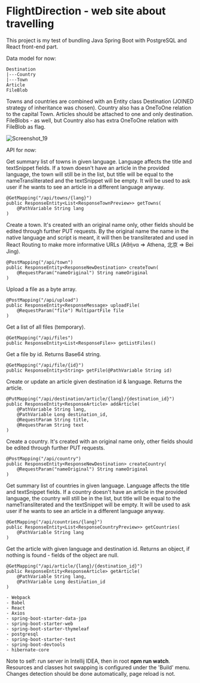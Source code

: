 # FlightDirection - web site about travelling

This project is my test of bundling Java Spring Boot with PostgreSQL and React front-end part.

Data model for now:

	Destination
	|---Country
	|---Town
	Article
	FileBlob

Towns and countries are combined with an Entity class Destination (JOINED strategy of inheritance was chosen). Country also has a OneToOne relation to the capital Town.
Articles should be attached to one and only destination. FileBlobs - as well, but Country also has extra OneToOne relation with FileBlob as flag.

![Screenshot_19](https://user-images.githubusercontent.com/65328222/158078612-fd678c3b-f70f-46d8-bf16-b9135bd7553b.png)

API for now:

Get summary list of towns in given language. Language affects the title and textSnippet fields. If a town doesn't have an article in the provided language, the town will still be in the list, but title will be equal to the nameTransliterated and the textSnippet will be empty. It will be used to ask user if he wants to see an article in a different language anyway.

	@GetMapping("/api/towns/{lang}")
	public ResponseEntity<List<ResponseTownPreview>> getTowns(
		@PathVariable String lang
	)

Create a town. It's created with an original name only, other fields should be edited through further PUT requests. By the original name the name in the native language and script is meant, it will then be transliterated and used in React Routing to make more informative URLs (Αθήνα => Athena, 北京 => Bei Jing).

	@PostMapping("/api/town")
	public ResponseEntity<ResponseNewDestination> createTown(
		@RequestParam("nameOriginal") String nameOriginal
	)

Upload a file as a byte array.

	@PostMapping("/api/upload")
	public ResponseEntity<ResponseMessage> uploadFile(
		@RequestParam("file") MultipartFile file
	)

Get a list of all files (temporary).

	@GetMapping("/api/files")
	public ResponseEntity<List<ResponseFile>> getListFiles()

Get a file by id. Returns Base64 string.

	@GetMapping("/api/file/{id}")
	public ResponseEntity<String> getFile(@PathVariable String id)

Create or update an article given destination id & language. Returns the article.

	@PutMapping("/api/destination/article/{lang}/{destination_id}")
	public ResponseEntity<ResponseArticle> addArticle(
		@PathVariable String lang,
		@PathVariable Long destination_id,
		@RequestParam String title,
		@RequestParam String text
	)

Create a country. It's created with an original name only, other fields should be edited through further PUT requests.

	@PostMapping("/api/country")
	public ResponseEntity<ResponseNewDestination> createCountry(
		@RequestParam("nameOriginal") String nameOriginal
	)

Get summary list of countries in given language. Language affects the title and textSnippet fields. If a country doesn't have an article in the provided language, the country will still be in the list, but title will be equal to the nameTransliterated and the textSnippet will be empty. It will be used to ask user if he wants to see an article in a different language anyway.

	@GetMapping("/api/countries/{lang}")
	public ResponseEntity<List<ResponseCountryPreview>> getCountries(
		@PathVariable String lang
	)

Get the article with given language and destination id. Returns an object, if nothing is found - fields of the object are null.

	@GetMapping("/api/article/{lang}/{destination_id}")
	public ResponseEntity<ResponseArticle> getArticle(
		@PathVariable String lang,
		@PathVariable Long destination_id
	)

	- Webpack
	- Babel
	- React
	- Axios
	- spring-boot-starter-data-jpa
	- spring-boot-starter-web
	- spring-boot-starter-thymeleaf
	- postgresql
	- spring-boot-starter-test
	- spring-boot-devtools
	- hibernate-core

Note to self: run server in Intellij IDEA, then in root **npm run watch**. Resources and classes hot swapping is configured under the 'Build' menu. Changes detection should be done automatically, page reload is not.
